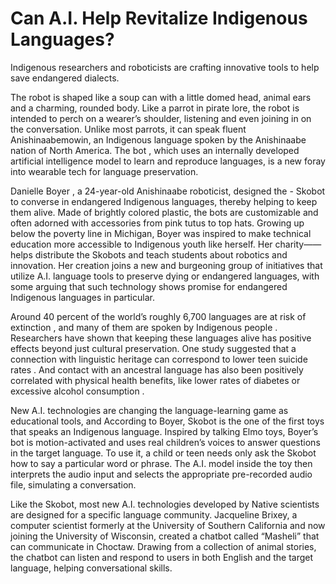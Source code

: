 # Can A.I. Help Revitalize Indigenous Languages?

<p>Indigenous researchers and roboticists are crafting innovative tools to help save endangered dialects.</p>

<p>The robot is shaped like a soup can with a little domed head, animal ears and a charming, rounded body. Like a parrot in pirate lore, the robot is intended to perch on a wearer’s shoulder, listening and even joining in on the conversation. Unlike most parrots, it can speak fluent Anishinaabemowin, an Indigenous language spoken by the Anishinaabe nation of North America. The bot , which uses an internally developed artificial intelligence model to learn and reproduce languages, is a new foray into wearable tech for language preservation.</p>

<p>Danielle Boyer , a 24-year-old Anishinaabe roboticist, designed the - Skobot to converse in endangered Indigenous languages, thereby helping to keep them alive. Made of brightly colored plastic, the bots are customizable and often adorned with accessories from pink tutus to top hats. Growing up below the poverty line in Michigan, Boyer was inspired to make technical education more accessible to Indigenous youth like herself. Her charity——helps distribute the Skobots and teach students about robotics and innovation. Her creation joins a new and burgeoning group of initiatives that utilize A.I. language tools to preserve dying or endangered languages, with some arguing that such technology shows promise for endangered Indigenous languages in particular.</p>

<p>Around 40 percent of the world’s roughly 6,700 languages are at risk of extinction , and many of them are spoken by Indigenous people . Researchers have shown that keeping these languages alive has positive effects beyond just cultural preservation. One study suggested that a connection with linguistic heritage can correspond to lower teen suicide rates . And contact with an ancestral language has also been positively correlated with physical health benefits, like lower rates of diabetes or excessive alcohol consumption .</p>

<p>New A.I. technologies are changing the language-learning game as educational tools, and According to Boyer, Skobot is the one of the first toys that speaks an Indigenous language. Inspired by talking Elmo toys, Boyer’s bot is motion-activated and uses real children’s voices to answer questions in the target language. To use it, a child or teen needs only ask the Skobot how to say a particular word or phrase. The A.I. model inside the toy then interprets the audio input and selects the appropriate pre-recorded audio file, simulating a conversation.</p>

<p>Like the Skobot, most new A.I. technologies developed by Native scientists are designed for a specific language community. Jacqueline Brixey, a computer scientist formerly at the University of Southern California and now joining the University of Wisconsin, created a chatbot called “Masheli” that can communicate in Choctaw. Drawing from a collection of animal stories, the chatbot can listen and respond to users in both English and the target language, helping conversational skills.</p>
